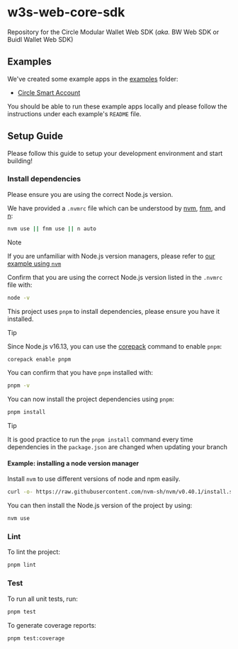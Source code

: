 # w3s-web-core-sdk

Repository for the Circle Modular Wallet Web SDK (*aka.* BW Web SDK or Buidl Wallet Web SDK)

## Examples

We've created some example apps in the [examples](./examples/) folder:

- [Circle Smart Account](./examples/circle-smart-account/)

You should be able to run these example apps locally and please follow the instructions under each example's `README` file.

## Setup Guide

Please follow this guide to setup your development environment and start building!

### Install dependencies

Please ensure you are using the correct Node.js version.

We have provided a `.nvmrc` file which can be understood by [nvm](https://github.com/nvm-sh/nvm), [fnm](https://github.com/Schniz/fnm), and [n](https://github.com/tj/n):

```zsh
nvm use || fnm use || n auto
```

> [!NOTE]
> If you are unfamiliar with Node.js version managers, please refer to [our example using `nvm`](#example-installing-a-node-version-manager)

Confirm that you are using the correct Node.js version listed in the `.nvmrc` file with:

```zsh
node -v
```

This project uses `pnpm` to install dependencies, please ensure you have it installed.

> [!TIP]
> Since Node.js v16.13, you can use the [corepack](https://github.com/nodejs/corepack) command to enable `pnpm`:
>
> ```zsh
> corepack enable pnpm
> ```

You can confirm that you have `pnpm` installed with:

```zsh
pnpm -v
```

You can now install the project dependencies using `pnpm`:

```zsh
pnpm install
```

> [!TIP]
> It is good practice to run the `pnpm install` command every time dependencies in the `package.json` are changed when updating your branch

#### Example: installing a node version manager

Install `nvm` to use different versions of node and npm easily.

```zsh
curl -o- https://raw.githubusercontent.com/nvm-sh/nvm/v0.40.1/install.sh | bash
```

You can then install the Node.js version of the project by using:

```zsh
nvm use
```

### Lint

To lint the project:

```zsh
pnpm lint
```

### Test

To run all unit tests, run:

```zsh
pnpm test
```

To generate coverage reports:

```zsh
pnpm test:coverage
```
